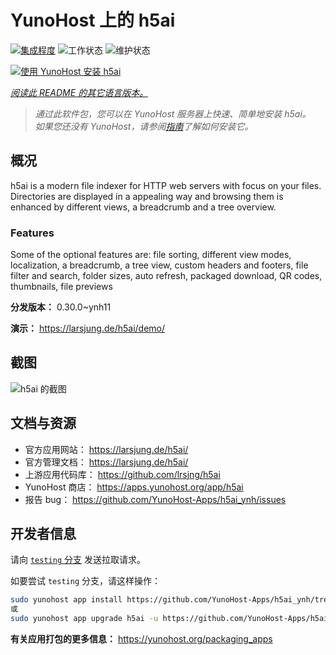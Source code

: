 <!--
注意：此 README 由 <https://github.com/YunoHost/apps/tree/master/tools/readme_generator> 自动生成
请勿手动编辑。
-->

# YunoHost 上的 h5ai

[![集成程度](https://dash.yunohost.org/integration/h5ai.svg)](https://ci-apps.yunohost.org/ci/apps/h5ai/) ![工作状态](https://ci-apps.yunohost.org/ci/badges/h5ai.status.svg) ![维护状态](https://ci-apps.yunohost.org/ci/badges/h5ai.maintain.svg)

[![使用 YunoHost 安装 h5ai](https://install-app.yunohost.org/install-with-yunohost.svg)](https://install-app.yunohost.org/?app=h5ai)

*[阅读此 README 的其它语言版本。](./ALL_README.md)*

> *通过此软件包，您可以在 YunoHost 服务器上快速、简单地安装 h5ai。*  
> *如果您还没有 YunoHost，请参阅[指南](https://yunohost.org/install)了解如何安装它。*

## 概况

h5ai is a modern file indexer for HTTP web servers with focus on your files. Directories are displayed in a appealing way and browsing them is enhanced by different views, a breadcrumb and a tree overview.

### Features

Some of the optional features are: file sorting, different view modes, localization, a breadcrumb, a tree view, custom headers and footers, file filter and search, folder sizes, auto refresh, packaged download, QR codes, thumbnails, file previews


**分发版本：** 0.30.0~ynh11

**演示：** <https://larsjung.de/h5ai/demo/>

## 截图

![h5ai 的截图](./doc/screenshots/screenshot.jpg)

## 文档与资源

- 官方应用网站： <https://larsjung.de/h5ai/>
- 官方管理文档： <https://larsjung.de/h5ai/>
- 上游应用代码库： <https://github.com/lrsjng/h5ai>
- YunoHost 商店： <https://apps.yunohost.org/app/h5ai>
- 报告 bug： <https://github.com/YunoHost-Apps/h5ai_ynh/issues>

## 开发者信息

请向 [`testing` 分支](https://github.com/YunoHost-Apps/h5ai_ynh/tree/testing) 发送拉取请求。

如要尝试 `testing` 分支，请这样操作：

```bash
sudo yunohost app install https://github.com/YunoHost-Apps/h5ai_ynh/tree/testing --debug
或
sudo yunohost app upgrade h5ai -u https://github.com/YunoHost-Apps/h5ai_ynh/tree/testing --debug
```

**有关应用打包的更多信息：** <https://yunohost.org/packaging_apps>
